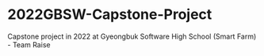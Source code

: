 # 2022GBSW-Capstone-Project
Capstone project in 2022 at Gyeongbuk Software High School (Smart Farm) - Team Raise
